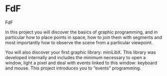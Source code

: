 # FdF
FdF

In this project you will discover the basics of graphic programming, and in particular how to place points in space, how to join them with segments and most importantly how to observe the scene from a particular viewpoint.

You will also discover your first graphic library: miniLibX. This library was developed internally and includes the minimum necessary to open a window, light a pixel and deal with events linked to this window: keyboard and mouse. This project introduces you to “events” programming.
